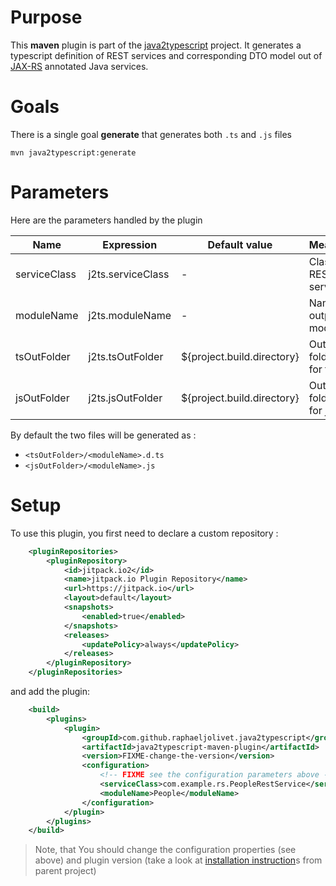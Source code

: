 # Purpose

This **maven** plugin is part of the [java2typescript](..) project.
It generates a typescript definition of REST services and corresponding DTO model out of [JAX-RS](https://jax-rs-spec.java.net/) annotated Java services.

# Goals

There is a single goal **generate** that generates both `.ts` and `.js` files

```
mvn java2typescript:generate
```

# Parameters

Here are the parameters handled by the plugin

| Name           | Expression        | Default value              | Meaning                  | 
|----------------|-------------------|----------------------------|--------------------------|
| serviceClass   | j2ts.serviceClass |  -                         | Class of REST service    |
| moduleName     | j2ts.moduleName   |  -                         | Name of output module    |
| tsOutFolder    | j2ts.tsOutFolder  | ${project.build.directory} | Output folder for ts file|
| jsOutFolder    | j2ts.jsOutFolder  | ${project.build.directory} | Output folder for js file|

By default the two files will be generated as :
* `<tsOutFolder>/<moduleName>.d.ts`
* `<jsOutFolder>/<moduleName>.js`

# Setup

To use this plugin, you first need to declare a custom repository :

```xml
    <pluginRepositories>
        <pluginRepository>
            <id>jitpack.io2</id>
            <name>jitpack.io Plugin Repository</name>
            <url>https://jitpack.io</url>
            <layout>default</layout>
            <snapshots>
                <enabled>true</enabled>
            </snapshots>
            <releases>
                <updatePolicy>always</updatePolicy>
            </releases>
        </pluginRepository>
    </pluginRepositories>
```

and add the plugin:
```xml
	<build>
		<plugins>
            <plugin>
                <groupId>com.github.raphaeljolivet.java2typescript</groupId>
                <artifactId>java2typescript-maven-plugin</artifactId>
                <version>FIXME-change-the-version</version>
                <configuration>
                    <!-- FIXME see the configuration parameters above -->
                    <serviceClass>com.example.rs.PeopleRestService</serviceClass>
                    <moduleName>People</moduleName>
                </configuration>
			</plugin>
		</plugins>
	</build>
```

> Note, that You should change the configuration properties (see above) and plugin version (take a look at [installation instruction](../../../#installation)s from parent project)




